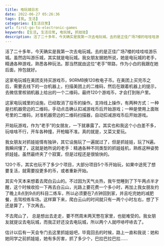 ```yaml
---
title: 电玩城日志
date: 2022-06-27 05:26:36
tags: [我, 生活]
categories: [生活日常]
url: first-go-to-electronic-games
keywords: [生活, 生活日常, 电玩城, 抓娃娃]
description: 活了二十多年，今天确实是我第一次去电玩城。去的是正佳广场7楼的哇哇哇游乐城。虽然店叫游乐城，其实就是电玩城。我女朋友据她所说，她是电玩城的老手，精通各种游戏，熟悉各种玩法。那当然就由这位“老手”带路，作为小白的我跟在她后面，拎包就好。
---
```




活了二十多年，今天确实是我第一次去电玩城。去的是正佳广场7楼的哇哇哇游乐城。虽然店叫游乐城，其实就是电玩城。我女朋友据她所说，她是电玩城的老手，精通各种游戏，熟悉各种玩法。那当然就由这位“老手”带路，作为小白的我跟在她后面，拎包就好。



<!--more-->



这家电玩城在美团支持买游戏币，90RMB换120枚电子币。在美团上买完币之后，需要去线下的一台机器上，扫描美团上的二维码，然后在跟着机器上的提示，去微信里核销机器上给出的一个二维码，最终120个游戏币，才会打到账户里。



这家电玩城里的设施，已经取消了投币的操作。支持线上操作，有两种方式：一种是扫机器旁边的二维码，手动点击确认扣减游戏币后开始游戏；一种是使用上面账号里的二维码，对准机器旁边的二维码扫描器，自动扣减游戏币后开始游戏。



开始玩游戏，作为“老手”的女朋友，一下就暴露了。其实也和我这个小白差不多，玩啥啥不行，开车各种撞，开枪瞄不准。真的就是，又菜又爱玩。



我女朋友对抓娃娃情有独钟，其它设施玩了一遍就过了，但是抓娃娃，玩了N遍。我瞬间懂了，这就是她所说的老手：精通各种不同类型的抓娃娃机，熟练这种姿势抓娃娃。虽然最终夹了个寂寞，但是过程还是很愉快的。



120个币，其实也玩不了多少个项目，大部分项目5个币开始玩，如果中途死了想要复活，就需要投更多的币，或者重新开始。



其实今天本来想着去爬白云山的。不过因为天气炎热，我午觉睡到了下午两点半才醒，这个时候收拾一下再去白云山，光路上要花费一个多小时，再加上我女朋友约了晚上8点到9点的科目二练车，所以必须要在7点钟回到家，并且吃完她的减肥餐，去驾校练车场。这样算下来，爬白云山的时间就只有一两个小时左右，想了下还是算了，下次再去。



不去爬山了， 总是想出去走走，要不然周末两天憋在家里，也挺难受的。我女朋友就提议去电玩城，而我正好还没去电玩城，所以两个人就哼哧哼哧去了。



估计以后有一天会专门去这里抓娃娃吧，毕竟回去的时候，路上一直和我说：她和她同学之前抓娃娃，她有多厉害，抓了多少个，巴拉巴拉巴拉……
